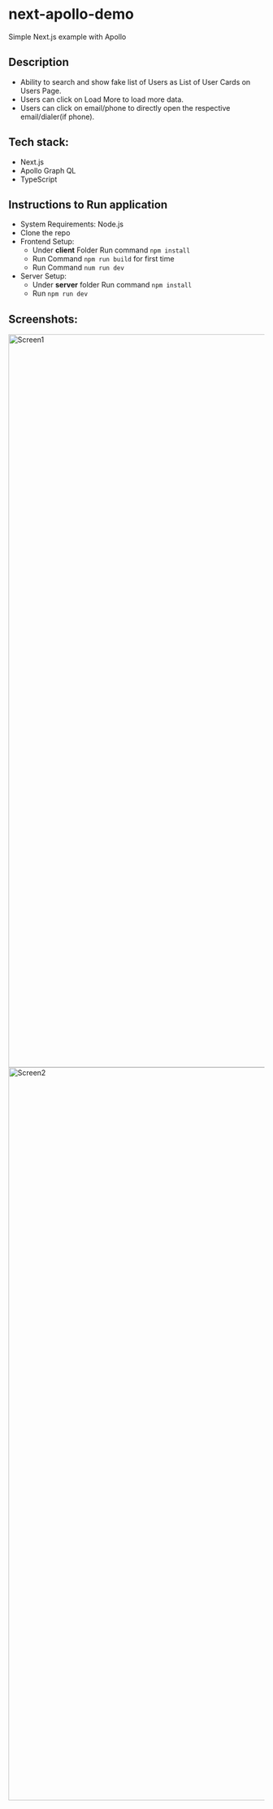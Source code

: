# next-apollo-demo
Simple Next.js example with Apollo

## Description
- Ability to search and show fake list of Users as List of User Cards on Users Page.
- Users can click on Load More to load more data.
- Users can click on email/phone to directly open the respective email/dialer(if phone).

## Tech stack:
- Next.js
- Apollo Graph QL
- TypeScript

## Instructions to Run application
- System Requirements: Node.js
- Clone the repo
- Frontend Setup:
  - Under <b>client</b> Folder Run command `npm install`
  - Run Command `npm run build` for first time
  - Run Command `num run dev`
- Server Setup:
  - Under <b>server</b> folder Run command `npm install`
  - Run `npm run dev`

## Screenshots:

<img width="1440" alt="Screen1" src="https://user-images.githubusercontent.com/10517237/134182368-fd692dc1-5429-4597-9c82-d959008941dd.png">
<img width="1440" alt="Screen2" src="https://user-images.githubusercontent.com/10517237/134182357-966f7a10-d106-4217-9088-ac77439585d5.png">
